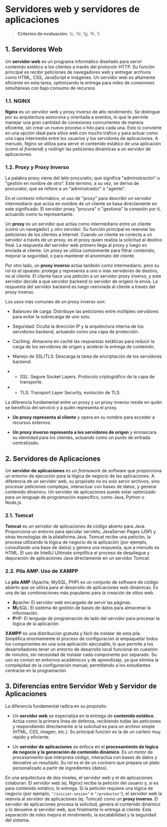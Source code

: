 # Servidores web y servidores de aplicaciones

> **Criterios de evaluación:** 1c, 1d, 1g, 1h, 1i

## 1. Servidores Web

Un **servidor web** es un programa informático diseñado para servir contenido estático a los clientes a través del protocolo HTTP. Su función principal es recibir peticiones de navegadores web y entregar archivos como HTML, CSS, JavaScript e imágenes. Un servidor web es altamente eficiente en esta tarea, optimizando la entrega para miles de conexiones simultáneas con bajo consumo de recursos.

### 1.1. NGINX

**Nginx** es un servidor web y proxy inverso de alto rendimiento. Se distingue por su arquitectura asíncrona y orientada a eventos, lo que le permite manejar una gran cantidad de conexiones concurrentes de manera eficiente, sin crear un nuevo proceso o hilo para cada una. Esto lo convierte en una opción ideal para sitios web con mucho tráfico y para actuar como una capa intermedia entre los usuarios y los servidores de aplicaciones. A menudo, Nginx se utiliza para servir el contenido estático de una aplicación (como el *frontend*) y redirigir las peticiones dinámicas a un servidor de aplicaciones.

### 1.2. Proxy y Proxy Inverso

La palabra proxy viene del latín procuratio, que significa "administración" o "gestión en nombre de otro". Este término, a su vez, se deriva de procurator, que se refiere a un "administrador" o "agente".

En el contexto informático, el uso de "proxy" para describir un servidor intermediario que actúa en nombre de un cliente se basa directamente en este significado. El servidor proxy "procura" o "gestiona" la conexión por ti, actuando como tu representante.

Un **proxy** es un servidor que actúa como intermediario entre un cliente (como un navegador) y otro servidor. Su función principal es reenviar las peticiones de los clientes a Internet. Cuando un cliente se conecta a un servidor a través de un proxy, es el proxy quien realiza la solicitud al destino final. La respuesta del servidor web primero llega al proxy y luego es enviada al cliente. Un proxy se utiliza comúnmente para filtrar contenido, mejorar la seguridad, o para mantener el anonimato del cliente. 

Por otro lado, un **proxy inverso** actúa también como intermediario, pero su rol es el opuesto: protege y representa a uno o más servidores de destino, no al cliente. El cliente hace una petición a un servidor proxy inverso, y este servidor decide a qué servidor backend (o servidor de origen) la envía. La respuesta del servidor backend es luego reenviada al cliente a través del proxy inverso.

Los usos más comunes de un proxy inverso son:

- Balanceo de carga: Distribuye las peticiones entre múltiples servidores para evitar la sobrecarga de uno solo.

- Seguridad: Oculta la dirección IP y la arquitectura interna de los servidores backend, actuando como una capa de protección.

- Caching: Almacena en caché las respuestas estáticas para reducir la carga de los servidores de origen y acelerar la entrega de contenido.

- Manejo de SSL/TLS: Descarga la tarea de encriptación de los servidores backend.
-   -   SSL: Segure Socket Layers. Protocolo criptográfico de la capa de transporte.
-   -   TLS: Transport Layer Security, evolución de TLS.

La diferencia fundamental entre un proxy y un proxy inverso reside en quién se beneficia del servicio y a quién representa el proxy.

- **Un proxy representa al cliente** y opera en su nombre para acceder a recursos externos.

- **Un proxy inverso representa a los servidores de origen** y enmascara su identidad para los clientes, actuando como un punto de entrada centralizado.

## 2. Servidores de Aplicaciones

Un **servidor de aplicaciones** es un *framework* de software que proporciona un entorno de ejecución para la lógica de negocio de las aplicaciones. A diferencia de un servidor web, su propósito no es solo servir archivos, sino procesar peticiones complejas, interactuar con bases de datos, y generar contenido dinámico. Un servidor de aplicaciones puede estar optimizado para un lenguaje de programación específico, como Java, Python o Node.js.

### 2.1. Tomcat

**Tomcat** es un servidor de aplicaciones de código abierto para Java. Proporciona un entorno para ejecutar servlets, JavaServer Pages (JSP) y otras tecnologías de la plataforma Java. Tomcat recibe una petición, la procesa utilizando la lógica de negocio de la aplicación (por ejemplo, consultando una base de datos) y genera una respuesta, que a menudo es HTML. El uso de IntelliJ Ultimate simplifica el proceso de despliegue y depuración de aplicaciones Java directamente en un servidor Tomcat.

### 2.2. Pila AMP. Uso de XAMPP

La **pila AMP** (Apache, MySQL, PHP) es un conjunto de software de código abierto que se utiliza para el desarrollo de aplicaciones web dinámicas. Es una de las combinaciones más populares para la creación de sitios web.
* **A**pache: El servidor web encargado de servir las páginas.
* **M**ySQL: El sistema de gestión de bases de datos para almacenar la información.
* **P**HP: El lenguaje de programación de lado del servidor para procesar la lógica de la aplicación.

**XAMPP** es una distribución gratuita y fácil de instalar de esta pila. Simplifica enormemente el proceso de configuración al empaquetar todos los componentes en una sola aplicación ejecutable, lo que permite a los desarrolladores tener un entorno de desarrollo local funcional en cuestión de minutos, sin necesidad de instalar cada componente por separado. Su uso es común en entornos académicos y de aprendizaje, ya que elimina la complejidad de la configuración manual, permitiendo a los estudiantes centrarse en la programación. 


## 3. Diferencias entre Servidor Web y Servidor de Aplicaciones

La diferencia fundamental radica en su propósito.

* Un **servidor web** se especializa en la entrega de **contenido estático**. Actúa como la primera línea de defensa, recibiendo todas las peticiones y respondiendo directamente si la solicitud es para un archivo simple (HTML, CSS, imagen, etc.). Su principal función es la de un cartero muy rápido y eficiente.

* Un **servidor de aplicaciones** se enfoca en el **procesamiento de lógica de negocio y la generación de contenido dinámico**. Es un motor de procesamiento que interpreta código, interactúa con bases de datos y devuelve un resultado. Su rol es el de un cocinero que prepara un plato personalizado a partir de ingredientes (datos).

En una arquitectura de dos niveles, el servidor web y el de aplicaciones colaboran. El servidor web (ej. Nginx) recibe la petición del usuario y, si es para contenido estático, lo entrega. Si la petición requiere una lógica de negocio (por ejemplo, `"/iniciar-sesion"` o `"/productos"`), el servidor web la reenvía al servidor de aplicaciones (ej. Tomcat) como un **proxy inverso**. El servidor de aplicaciones procesa la solicitud, genera el contenido dinámico y lo devuelve al servidor web, que finalmente lo entrega al cliente. Esta separación de roles mejora el rendimiento, la escalabilidad y la seguridad del sistema.
